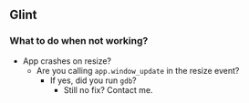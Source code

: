 ## Glint

### What to do when not working?
- App crashes on resize?
  - Are you calling `app.window_update` in the resize event?
    - If yes, did you run `gdb`?
      - Still no fix? Contact me.